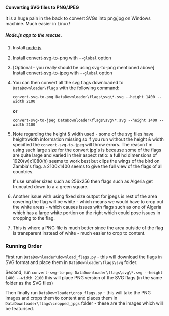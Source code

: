 #### Converting SVG files to PNG/JPEG
It is a huge pain in the back to convert SVGs into png/jpg on Windows machine. Much easier in Linux!


##### Node.js app to the rescue.
1. Install [node.js](https://nodejs.org/en/download/) 
2. Install [convert-svg-to-png](https://www.npmjs.com/package/convert-svg-to-png) with `--global` option
3. [Optional - you really should be using svg-to-png mentioned above] Install [convert-svg-to-jpeg](https://www.npmjs.com/package/convert-svg-to-jpeg) with `--global` option
4. You can then convert all the svg flags downloaded to `DataDownloader\flags` with the following command:

    ```convert-svg-to-png DataDownloader\flags\svg\*.svg --height 1400 --width 2100```
    
    **or**
    
    ```convert-svg-to-jpeg DataDownloader\flags\svg\*.svg --height 1400 --width 2100```
5. Note regarding the height & width used - some of the svg files have height/width information missing so if you run 
without the height & width specified the `convert-svg-to-jpeg` will throw errors. 
The reason I'm using such large size for the convert jpg's is because some of the flags are quite large and varied in their 
aspect ratio: a full hd dimensions of 1920(w)x1080(h) seems to work best but clips the wings of the bird on Zambia's flag.
a 2100x1400 seems to give the full view of the flags of all countries.
 
     If use smaller sizes such as 256x256
 then flags such as Algeria get truncated down to a a green square. 
 
6. Another issue with using fixed size output for jpegs is rest of the area covering the flag will be white - which means we would have to crop out the white areas - which causes issues with flags such as one of Algeria which has a large white portion on the right which could pose issues in cropping to the flag.
7. This is where a PNG file is much better since the area outside of the flag is transparent instead of white - much easier to crop to content.


### Running Order
First run ``DataDownloader\download_flags.py`` - this will download the flags in SVG format and place them in 
``DataDownloader\flags\svg`` folder. 

Second, run ```convert-svg-to-png DataDownloader\flags\svg\*.svg --height 1400 --width 2100``` this will place PNG 
version of the SVG flags (in the same folder as the SVG files)

Then finally run ``DataDownloader\crop_flags.py`` - this will take the PNG images and crops them to content and places 
them in  ``DataDownloader\flags\cropped_jpgs`` folder - these are the images which will be featurised.



